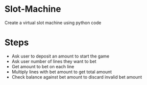 # Slot-Machine
Create a virtual slot machine using python code

# Steps
- Ask user to deposit an amount to start the game
- Ask user number of lines they want to bet
- Get amount to bet on each line
- Multiply lines with bet amount to get total amount
- Check balance against bet amount to discard invalid bet amount